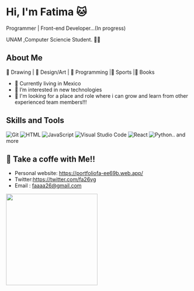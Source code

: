 # Hi, I'm Fatima :cat:
Programmer | Front-end Developer...(In progress)

UNAM ,Computer Sciencie Student. :man_technologist:

## About Me


🌱 Drawing | 🌱 Design/Art | 🌱 Programming |🌱 Sports |🌱 Books 

- 👋 Currently living in Mexico
- 👀 I’m interested in new technologies 
- 💼 I'm looking for a place and role where i can grow and learn from other experienced team members!!!

## Skills and Tools

![Git](https://img.shields.io/badge/Git-F05032?style=flat-square&logo=Git&logoColor=white)
![HTML](https://img.shields.io/badge/HTML-CSS-blue)
![JavaScript](https://img.shields.io/badge/JavaScript-F7DF1E?style=flat-square&logo=JavaScript&logoColor=white)
![Visual Studio Code](https://img.shields.io/badge/Visual_Studio_Code-007ACC?style=flat-square&logo=Visual-Studio-Code&logoColor=white)
![React](https://img.shields.io/static/v1?label=React&message=ReactNative&color=purple)
![Python](https://img.shields.io/badge/Python-3776AB?style=flat-square&logo=Python&logoColor=white).. and more


##  :speech_balloon: Take a coffe with Me!!

- Personal website: https://portfoliofa-ee69b.web.app/
- Twitter:https://twitter.com/fa26vg
- Email : faaaa26@gmail.com


<img  src="https://i.pinimg.com/originals/14/12/34/14123443d04e2e2c98701e94a51a6d3f.gif" width="250" height="250">

<!---
Fa26/Fa26 is a ✨ special ✨ repository because its `README.md` (this file) appears on your GitHub profile.
You can click the Preview link to take a look at your changes.
--->
